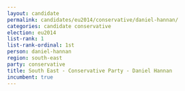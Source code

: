 ```yaml
---
layout: candidate
permalink: candidates/eu2014/conservative/daniel-hannan/
categories: candidate conservative
election: eu2014
list-rank: 1
list-rank-ordinal: 1st
person: daniel-hannan
region: south-east
party: conservative
title: South East - Conservative Party - Daniel Hannan
incumbent: true
---
```

